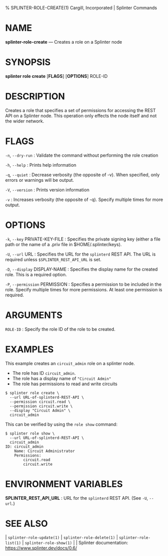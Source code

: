 % SPLINTER-ROLE-CREATE(1) Cargill, Incorporated | Splinter Commands
<!--
  Copyright 2018-2022 Cargill Incorporated
  Licensed under Creative Commons Attribution 4.0 International License
  https://creativecommons.org/licenses/by/4.0/
-->

NAME
====

**splinter-role-create** — Creates a role on a Splinter node

SYNOPSIS
========
**splinter role create** \[**FLAGS**\] \[**OPTIONS**\] ROLE-ID

DESCRIPTION
===========
Creates a role that specifies a set of permissions for accessing the REST API
on a Splinter node. This operation only effects the node itself and not the
wider network.

FLAGS
=====
`-n`, `--dry-run`
: Validate the command without performing the role creation

`-h`, `--help`
: Prints help information

`-q`, `--quiet`
: Decrease verbosity (the opposite of -v). When specified, only errors or
  warnings will be output.

`-V`, `--version`
: Prints version information

`-v`
: Increases verbosity (the opposite of -q). Specify multiple times for more
  output.

OPTIONS
=======
`-k`, `--key` PRIVATE-KEY-FILE
: Specifies the private signing key (either a file path or the name of a
  .priv file in $HOME/.splinter/keys).

`-U`, `--url` URL
: Specifies the URL for the `splinterd` REST API. The URL is required unless
  `$SPLINTER_REST_API_URL` is set.

`-D`, `--display` DISPLAY-NAME
: Specifies the display name for the created role. This is a required option.

`-P`, `--permission` PERMISSION
: Specifies a permission to be included in the role. Specify multiple times for
  more permissions. At least one permission is required.


ARGUMENTS
=========
`ROLE-ID`
: Specify the role ID of the role to be created.

EXAMPLES
========
This example creates an `circuit_admin` role on a splinter node.

* The role has ID `circuit_admin`.
* The role has a display name of `"Circuit Admin"`
* The role has permissions to read and write circuits


```
$ splinter role create \
  --url URL-of-splinterd-REST-API \
  --permission circuit.read \
  --permission circuit.write \
  --display "Circuit Admin" \
  circuit_admin
```

This can be verified by using the `role show` command:

```
$ splinter role show \
  --url URL-of-splinterd-REST-API \
  circuit_admin
ID: circuit_admin
    Name: Circuit Administrator
    Permissions:
        circuit.read
        circuit.write
```

ENVIRONMENT VARIABLES
=====================
**SPLINTER_REST_API_URL**
: URL for the `splinterd` REST API. (See `-U`, `--url`.)

SEE ALSO
========
| `splinter-role-update(1)`
| `splinter-role-delete(1)`
| `splinter-role-list(1)`
| `splinter-role-show(1)`
|
| Splinter documentation: https://www.splinter.dev/docs/0.6/
